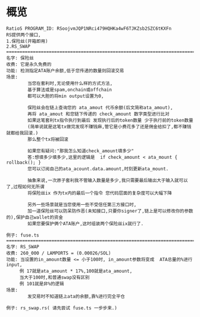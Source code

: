 # 概览
    RatioS PROGRAM_ID: RSoojvmJQP1NRci479HQHKa4wF6TJKZsb2SZC6tKXFn
    RS提供两个接口,
    1.保险丝(开箱即用)
    2.RS_SWAP
    ==============================================================================================
    名字: 保险丝
    收费: 它是永久免费的
    功能: 检测指定ATA账户余额,低于您传递的数量则回滚交易
    场景: 
            当您在套利时,无论使用什么样的方式方法,
            基于算法或是spam,onchain或offchain
            都可以大胆的将min output设置为0,

            保险丝会在链上查询您的 ata_amout 代币余额(后文简称ata_amout),
            再将 ata_amout 和您链下传递的 check_amount 数字类型进行比对
            如果这笔套利tx指令执行到最后 发现执行后的token数量 少于执行前的token数量
            (简单说就是这笔tx做完发现不赚钱麻,管它是小费花多了还是佣金给扣了,都不赚钱就都给我回滚.)
            那么整个tx将被回滚

            如果您有疑问:"那我怎么知道check_amount填多少"
            答:想填多少填多少,这里的逻辑是  if check_amount < ata_mount { rollback(); }
            您可以订阅自己的ata_acount.data.amount,时刻更新ata_mount.

            抽象来说,一次原子套利我不管输入数量是多少,我只需要最后输出大于输入就可以了,过程如何无所谓
            将保险丝ix 作为tx内的最后一个指令 您代码层面的复杂度可以大幅下降

            另外一些场景就是当您使用一些不受信任第三方接口时,
            加一道保险丝可以防呆防作恶(未知接口,只要你signer了,链上是可以修改你的参数的),保护自己wallet的资金
            如果您要保护俩个ATA账户,这时组装两个保险丝ix就行了.

    例子: fuse.ts
    ==============================================================================================
    名字: RS_SWAP
    收费: 260_000 / LAMPORTS = (0.00026/SOL) 
    功能: 当设置的in_amount数量 <= 小于100时, in_amount参数将变成  ATA总量的%进行input, 
         例 17就是ata_amount * 17%,100就是ata_amount,
         当大于100时,和普通swap没有区别
         例 101就是非%的逻辑
    场景: 
            发交易时不知道链上ata的余额,靠%进行完全平仓

    例子: rs_swap.rs( 请先尝试 fuse.ts 一步步来.)

